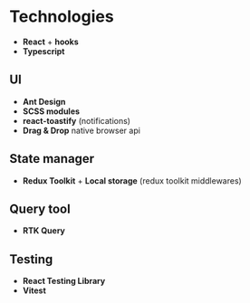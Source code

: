 # Technologies

- **React** + **hooks**
- **Typescript**

## UI 

- **Ant Design**
- **SCSS modules**
- **react-toastify** (notifications)
- **Drag & Drop** native browser api

## State manager

- **Redux Toolkit** + **Local storage** (redux toolkit middlewares)

## Query tool
- **RTK Query**

## Testing
- **React Testing Library**
- **Vitest**
